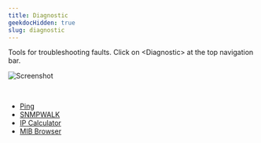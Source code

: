 ```yaml
---
title: Diagnostic
geekdocHidden: true
slug: diagnostic
---
```



Tools for troubleshooting faults. Click on \<Diagnostic> at the top navigation bar.

![Screenshot](/cloud_vista/sysadmin/images/diagnostic1.png)

&nbsp;

* <a href="/cloud_vista/sysadmin/tools/diagnostic/ping">Ping</a>
* <a href="/cloud_vista/sysadmin/tools/diagnostic/snmpwalk">SNMPWALK</a>
* <a href="/cloud_vista/sysadmin/tools/diagnostic/ipcalculator">IP Calculator</a>
* <a href="/cloud_vista/sysadmin/tools/diagnostic/mibbrowser">MIB Browser</a>